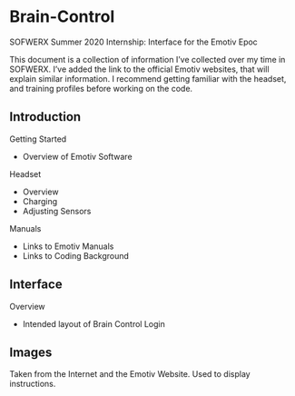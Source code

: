 # Brain-Control
SOFWERX Summer 2020 Internship: Interface for the Emotiv Epoc 


This document is a collection of information I’ve collected over my time in SOFWERX. 
I’ve added the link to the official Emotiv websites, that will explain similar information. 
I recommend getting familiar with the headset, and training profiles before working on the code.

## Introduction

Getting Started
  * Overview of Emotiv Software 
  
Headset
  * Overview
  * Charging
  * Adjusting Sensors

Manuals
  * Links to Emotiv Manuals
  * Links to Coding Background

## Interface

Overview
 * Intended layout of Brain Control Login
 
## Images
 
Taken from the Internet and the Emotiv Website. Used to display instructions.

